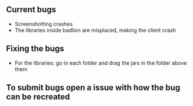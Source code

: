 ## Current bugs
- Screenshotting crashes
- The libraries inside badlion are misplaced, making the client crash

## Fixing the bugs
- For the libraries: go in each folder and drag the jars in the folder above them 

## To submit bugs open a issue with how the bug can be recreated
